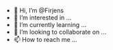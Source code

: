 - 👋 Hi, I’m @Firjens
- 👀 I’m interested in ...
- 🌱 I’m currently learning ...
- 💞️ I’m looking to collaborate on ...
- 📫 How to reach me ...

<!---
Firjens/Firjens is a ✨ special ✨ repository because its `README.md` (this file) appears on your GitHub profile.
You can click the Preview link to take a look at your changes.
--->
